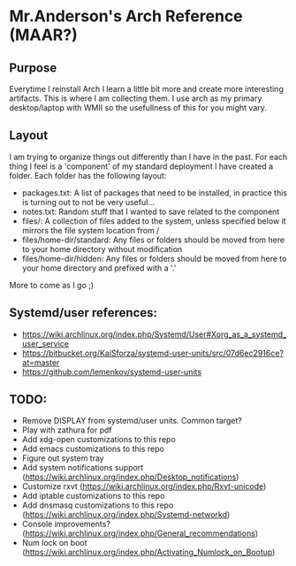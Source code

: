 # Mr.Anderson's Arch Reference (MAAR?)

## Purpose
Everytime I reinstall Arch I learn a little bit more and create more interesting artifacts.  This is where I am collecting them.  I use arch as my primary desktop/laptop with WMII so the usefullness of this for you might vary.

## Layout
I am trying to organize things out differently than I have in the past.  For each thing I feel is a 'component' of my standard deployment I have created a folder.  Each folder has the following layout:

* packages.txt: A list of packages that need to be installed, in practice this is turning out to not be very useful...
* notes.txt: Random stuff that I wanted to save related to the component
* files/: A collection of files added to the system, unless specified below it mirrors the file system location from /
* files/home-dir/standard: Any files or folders should be moved from here to your home directory without modification
* files/home-dir/hidden: Any files or folders should be moved from here to your home directory and prefixed with a '.'

More to come as I go ;)

## Systemd/user references:
* https://wiki.archlinux.org/index.php/Systemd/User#Xorg_as_a_systemd_user_service
* https://bitbucket.org/KaiSforza/systemd-user-units/src/07d6ec2916ce?at=master
* https://github.com/lemenkov/systemd-user-units

## TODO:
* Remove DISPLAY from systemd/user units.  Common target?
* Play with zathura for pdf
* Add xdg-open customizations to this repo
* Add emacs customizations to this repo
* Figure out system tray
* Add system notifications support (https://wiki.archlinux.org/index.php/Desktop_notifications)
* Customize rxvt (https://wiki.archlinux.org/index.php/Rxvt-unicode)
* Add iptable customizations to this repo
* Add dnsmasq customizations to this repo (https://wiki.archlinux.org/index.php/Systemd-networkd)
* Console improvements? (https://wiki.archlinux.org/index.php/General_recommendations)
* Num lock on boot (https://wiki.archlinux.org/index.php/Activating_Numlock_on_Bootup)  
